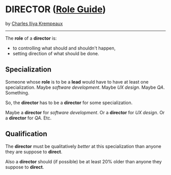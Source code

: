 # DIRECTOR ([Role Guide](../../README.md))

by [Charles Iliya Krempeaux](http://changelog.ca/)

---

The **role** of a **director** is:

* to controlling what should and shouldn't happen,
* setting direction of what should be done.

## Specialization

Someone whose **role** is to be a **lead** would have to have at least one specialization.
Maybe _software development_.
Maybe _UX design_.
Maybe _QA_.
Something.

So, the **director** has to be a **director** for some specialization.

Maybe a **director** for _software development_.
Or a **director** for _UX design_.
Or a **director** for _QA_.
Etc.

## Qualification

The **director** must be qualitatively _better_ at this specialization than anyone they are suppose to **direct**.

Also a **director** should (if possible) be at least 20% older than anyone they suppose to **direct**.
